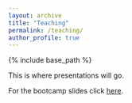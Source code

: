 ```yaml
---
layout: archive
title: "Teaching"
permalink: /teaching/
author_profile: true
---
```


{% include base_path %}

This is where presentations will go. 

For the bootcamp slides click <a href="https://aengusb.github.io/github_bootcamp/#">here</a>.